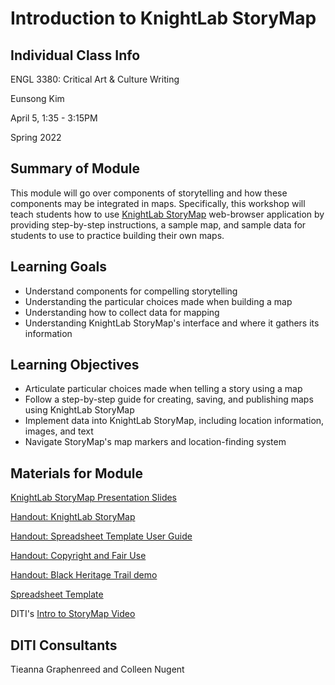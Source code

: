 <h1> Introduction to KnightLab StoryMap </h1>

<h2> Individual Class Info </h2>

ENGL 3380: Critical Art & Culture Writing

Eunsong Kim

April 5, 1:35 - 3:15PM

Spring 2022

<h2> Summary of Module </h2>

This module will go over components of storytelling and how these components may be integrated in maps. Specifically, this workshop will teach students how to use [KnightLab StoryMap](http://storymap.knightlab.com/) web-browser application by providing step-by-step instructions, a sample map, and sample data for students to use to practice building their own maps.

<h2> Learning Goals </h2>

* Understand components for compelling storytelling
* Understanding the particular choices made when building a map
* Understanding how to collect data for mapping
* Understanding KnightLab StoryMap's interface and where it gathers its information

<h2> Learning Objectives </h2>

* Articulate particular choices made when telling a story using a map
* Follow a step-by-step guide for creating, saving, and publishing maps using KnightLab StoryMap
* Implement data into KnightLab StoryMap, including location information, images, and text
* Navigate StoryMap's map markers and location-finding system

<h2> Materials for Module </h2>

[KnightLab StoryMap Presentation Slides](https://github.com/NULabNortheastern/digitalassignmentshowcase/blob/master/mapping/sp22-kim-engl3380-storymap/StoryMap_slides.pdf) 

[Handout: KnightLab StoryMap](https://github.com/NULabNortheastern/digitalassignmentshowcase/blob/master/mapping/sp22-kim-engl3380-storymap/StoryMap%20Handout.pdf)

[Handout: Spreadsheet Template User Guide](https://github.com/NULabNortheastern/digitalassignmentshowcase/blob/master/mapping/sp22-kim-engl3380-storymap/Handout_%20Storymap%20Spreadsheet%20Template.pdf)

[Handout: Copyright and Fair Use](https://github.com/NULabNortheastern/digitalassignmentshowcase/blob/master/mapping/sp22-kim-engl3380-storymap/Copyright-fair-use-handout.pdf)

[Handout: Black Heritage Trail demo](https://github.com/NULabNortheastern/digitalassignmentshowcase/blob/master/mapping/sp22-kim-engl3380-storymap/Black%20Heritage%20Trail%20%5Bdemo%5D.pdf)

[Spreadsheet Template](https://docs.google.com/spreadsheets/d/1bGPGdqDG_N42nPODBgWL718iv-711S36IhmkfvL1wmo/edit#gid=0)

DITI's [Intro to StoryMap Video](https://youtu.be/X33ud7RYZFg)

<h2> DITI Consultants </h2>

Tieanna Graphenreed and
Colleen Nugent
